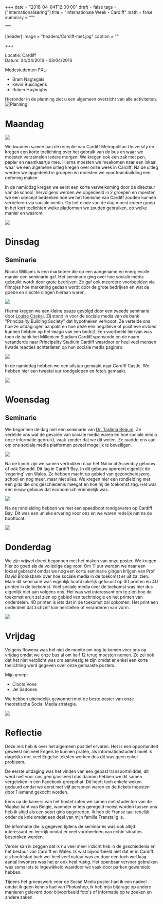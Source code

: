 +++
date = "2016-04-04T12:00:00"
draft = false
tags = ["Internationalisering"]
title = "Internationale Week - Cardiff"
math = false
summary = """

"""

[header]
image = "headers/Cardiff-met.jpg"
caption = ""

+++

Locatie: Cardiff  
Datum: 04/04/2016 - 08/04/2016

Medestudenten PXL:

- Bram Nagtegals
- Kevin Buschgens
- Ruben Huybrighs

Hieronder in de planning ziet u een algemeen overzicht van alle activiteiten.
![Planning](../../img/cardiff/cardiff-timetable.jpg)

# Maandag

![](../../img/cardiff/inkom.jpg)

We kwamen samen aan de receptie van Cardiff Metropolitan University en kregen een korte toelichting over het gebruik van de bus en waar we moesten verzamelen iedere morgen. We kregen ook een zak met pen, papier en naamkaartje mee. Hierna moesten we meekomen naar een lokaal waar we een algemene uitleg kregen over onze week in Cardiff. Na de uitleg werden we opgedeeld in groepen en moesten we voor teambuilding een oefening maken.

In de namiddag kregen we eerst een korte verwelkoming door de directeur van de school. Vervolgens werden we opgedeeld in 2 groepen en moesten we een concept bedenken hoe we het toerisme van Cardiff zouden kunnen verbeteren via sociale media. Op het einde van de dag moest iedere groep in het kort toelichten welke platformen we zouden gebruiken, op welke manier en waarom.

![](../../img/cardiff/schooldirecteur.png)




# Dinsdag
## Seminarie
Nicola Williams is een marketeer die op een aangename en energievolle manier een seminarie gaf. Het seminarie ging over hoe sociale media gebruikt wordt door grote bedrijven. Ze gaf ook meerdere voorbeelden via filmpjes hoe marketing gedaan wordt door de grote bedrijven en wat de goede en slechte dingen hieraan waren.

![](../../img/cardiff/nicola-williams.png)

Hierna kregen we een kleine pauze gevolgd door een tweede seminarie door [Louise Czekaj](http://ignite.wales/speakers/louise-czekaj/). Zij stond in voor de sociale media van de bank "Principality Building Society" dat hypotheken verkoopt. Ze vertelde ons hoe ze uitdagingen aanpakt en hoe deze een negatieve of positieve invloed kunnen hebben op het imago van een bedrijf. Een voorbeeld hiervan was toen de bank het Millenium Stadium Cardiff sponsorde en de naam veranderde naar Principality Stadium Cardiff waardoor er heel veel mensen kwade reacties achterlieten op hun sociale media pagina’s.

![](../../img/cardiff/louise-czekaj.png)


In de namiddag hebben we een uitstap gemaakt naar Cardiff Castle. We hebben hier een tweetal uur rondgelopen en foto’s gemaakt.

![](../../img/cardiff/cardiff-groepsfoto.jpg)

# Woensdag
## Seminarie
We begonnen de dag met een seminarie van [Dr. Taslima Begum](http://www.cardiffmet.ac.uk/management/staff/Pages/Dr-Taslima-Begum.aspx). Ze vertelde ons wat de gevaren van sociale media waren en hoe sociale media onze informatie gebruikt, vaak zonder dat we dit weten. Ze raadde ons aan om ons sociale media platformen zoveel mogelijk te beveiligen.

![](../../img/cardiff/taslima-begum.png)

Na de lunch zijn we samen vertrokken naar het National Assembly gebouw of ook Senedd. Dit lag in Cardiff Bay. In dit gebouw opereert eigenlijk de ‘regering’ van Wales. Ze hebben macht op gebied van gezondheidszorg, school en nog meer, maar niet alles. We kregen hier een rondleiding met een gids die ons geschiedenis meegaf en hoe hij de toekomst zag. Het was een nieuw gebouw dat economisch vriendelijk was.

![](../../img/cardiff/senedd.png)

Na de rondleiding hebben we met een speedboot rondgevaren op Cardiff Bay. Dit was een unieke ervaring voor ons en we waren redelijk nat na de boottocht.

![](../../img/cardiff/sea-safari.png)


# Donderdag
We zijn vrijwel direct begonnen met het maken van onze poster. We kregen hier zo goed als de volledige dag voor. Om 11 uur werden we naar een lokaal gebracht omdat we nog een korte seminarie gingen krijgen van Prof David Brooksbank over hoe sociale media in de toekomst er uit zal zien. Maar dit seminarie was eigenlijk hoofdzakelijk gefocust op 3D printen en 4D printen in de toekomst. Veel sociale media over de toekomst was hier dus eigenlijk niet aan volgens ons. Het was wel interessant om te zien hoe de toekomst eruit zal zien op gebied van technologie en het printen van onderdelen. 4D printen is iets dat in de toekomst zal opkomen. Het print een onderdeel dat zichzelf kan herstellen of veranderen van vorm.

![](../../img/cardiff/david-brooksbank.png)

# Vrijdag
Volgens Rowena was het niet de moeite om nog te komen voor ons op vrijdag omdat we onze bus al om half 12 terug moesten nemen. Ze zei ook dat het niet verplicht was om aanwezig te zijn omdat er enkel een korte toelichting werd gegeven over onze gemaakte posters.

Mijn groep:

- Cloots Vone
- Jel Sadones

We hebben uiteindelijk gewonnen met de beste poster van onze theoretische Social Media strategie.

![](../../img/cardiff/cardiff-poster.png)

# Reflectie

Deze reis heb ik over het algemeen positief ervaren. Het is een opportuniteit geweest om veel Engels te kunnen praten, als informaticastudent moet ik dagelijks met veel Engelse teksten werken dus dit was geen enkel probleem.

De eerste uitdaging was het vinden van een gepast transportmiddel, dit werd niet voor ons georganiseerd dus daarom hebben we dit samen vergeleken in een Facebook groepchat. Dit heeft toch enkele weken geduurd omdat we eerst met vijf personen waren en de tickets moesten door 1 iemand gekocht worden.

Eens op de kamers van het hostel zaten we samen met studenten van de Waalse kant van België, wanneer er iets geregeld moest worden tussen ons heb ik altijd als een soort gids opgetreden. Ik heb de Franse taal redelijk onder de knie omdat een deel van mijn familie Franstalig is.

De informatie die is gegeven tijdens de seminaries was ook altijd interessant en leerrijk omdat er veel voorbeelden van echte situaties besproken werden.

Verder kan ik zeggen dat ik nu veel meer inzicht heb in de geschiedenis en het bestuur van Cardiff en Wales. Ik wist bijvoorbeeld niet dat er in Cardiff als hoofdstad toch wel heel veel natuur was en door een toch wel laag aantal inwoners was het er ook heel rustig. Het openbaar vervoer gebruiken was soms iets te ingewikkeld waardoor we vaak door parken gewandeld hebben.

Tijdens het groepswerk voor de Social Media poster had ik een nadeel omdat ik geen kennis had van Photoshop, ik heb mijn bijdrage op andere manieren geleverd door bijvoorbeeld foto's of informatie op te zoeken en andere zaken.

